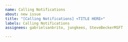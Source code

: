 ```yaml
---
name: Calling Notifications
about: new issue
title: "[Calling Notifications] <TITLE HERE>"
labels: Calling Notifications
assignees: gabrielsanbrito, jungkees, SteveBeckerMSFT

---
```


